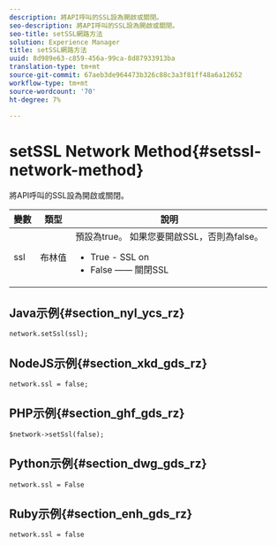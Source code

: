 ```yaml
---
description: 將API呼叫的SSL設為開啟或關閉。
seo-description: 將API呼叫的SSL設為開啟或關閉。
seo-title: setSSL網路方法
solution: Experience Manager
title: setSSL網路方法
uuid: 8d989e63-c859-456a-99ca-8d87933913ba
translation-type: tm+mt
source-git-commit: 67aeb3de964473b326c88c3a3f81ff48a6a12652
workflow-type: tm+mt
source-wordcount: '70'
ht-degree: 7%

---
```



# setSSL Network Method{#setssl-network-method}

將API呼叫的SSL設為開啟或關閉。

| 變數 | 類型 | 說明 |
|--- |--- |--- |
| ssl | 布林值 | 預設為true。 如果您要開啟SSL，否則為false。<br><ul><li>True - SSL on </li><li>False —— 關閉SSL</li></ul> |

## Java示例{#section_nyl_ycs_rz}

```
network.setSsl(ssl); 
```

## NodeJS示例{#section_xkd_gds_rz}

```
network.ssl = false; 
```

## PHP示例{#section_ghf_gds_rz}

```
$network->setSsl(false); 
```

## Python示例{#section_dwg_gds_rz}

```
network.ssl = False 
```

## Ruby示例{#section_enh_gds_rz}

```
network.ssl = false 
```
